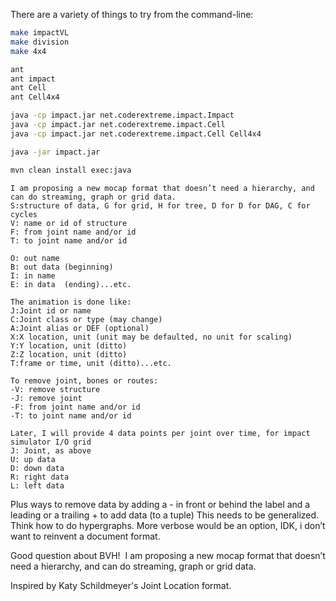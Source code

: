 There are a variety of things to try from the command-line:
```bash
make impactVL
make division
make 4x4

ant
ant impact
ant Cell
ant Cell4x4

java -cp impact.jar net.coderextreme.impact.Impact
java -cp impact.jar net.coderextreme.impact.Cell
java -cp impact.jar net.coderextreme.impact.Cell Cell4x4

java -jar impact.jar

mvn clean install exec:java
```
```
I am proposing a new mocap format that doesn’t need a hierarchy, and can do streaming, graph or grid data.
S:structure of data, G for grid, H for tree, D for D for DAG, C for cycles
V: name or id of structure 
F: from joint name and/or id
T: to joint name and/or id

O: out name
B: out data (beginning)
I: in name
E: in data  (ending)...etc. 

The animation is done like:
J:Joint id or name
C:Joint class or type (may change)
A:Joint alias or DEF (optional)
X:X location, unit (unit may be defaulted, no unit for scaling)
Y:Y location, unit (ditto)
Z:Z location, unit (ditto)
T:frame or time, unit (ditto)...etc.

To remove joint, bones or routes:
-V: remove structure  
-J: remove joint 
-F: from joint name and/or id
-T: to joint name and/or id

Later, I will provide 4 data points per joint over time, for impact simulator I/O grid
J: Joint, as above
U: up data
D: down data
R: right data
L: left data
```


Plus ways to remove data by adding a - in front or behind the label and a leading or a trailing + to add data (to a tuple)
This needs to be generalized. Think how to do hypergraphs. More verbose would be an option,
IDK, i don’t want to reinvent a document format.

Good question about BVH!  I am proposing a new mocap format that doesn’t need a hierarchy, and can do streaming, graph or grid data.

Inspired by Katy Schildmeyer's Joint Location format.
